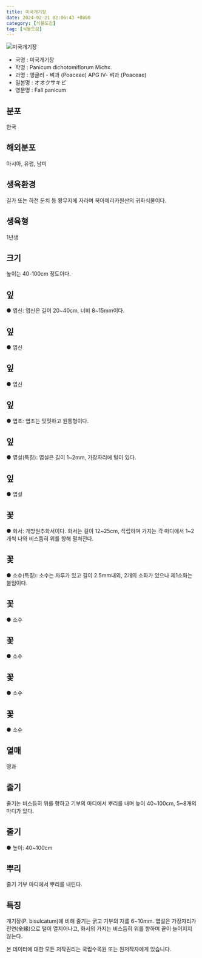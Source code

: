 ```yaml
---
title: 미국개기장
date: 2024-02-21 02:06:43 +0800
category: [식물도감]
tag: [식물도감]
---
```




![미국개기장](/fileUpload/plants/basic/Gramineae/Panicum/14612/14612_1_th2.jpg)
- 국명 : 미국개기장
- 학명 : Panicum dichotomiflorum Michx.
- 과명 : 앵글러 - 벼과 (Poaceae) APG Ⅳ- 벼과 (Poaceae)
- 일본명 : オオクサキビ
- 영문명 : Fall panicum


## 분포
한국
## 해외분포
아시아, 유럽, 남미
## 생육환경
길가 또는 하천 둔치 등 황무지에 자라며 북아메리카원산의 귀화식물이다.
## 생육형
1년생
## 크기
높이는 40-100cm 정도이다.
## 잎
● 엽신: 엽신은 길이 20~40cm, 너비 8~15mm이다.
## 잎
● 엽신
## 잎
● 엽신
## 잎
● 엽초: 엽초는 밋밋하고 원통형이다.
## 잎
● 옆설(특징): 엽설은 길이 1~2mm, 가장자리에 털이 있다.
## 잎
● 엽설
## 꽃
● 화서: 개방원추화서이다. 화서는 길이 12~25cm, 직립하며 가지는 각 마디에서 1~2개씩 나와 비스듬히 위를 향해 펼쳐진다.
## 꽃
● 소수(특징): 소수는 자루가 있고 길이 2.5mm내외, 2개의 소화가 있으나 제1소화는 불임이다.
## 꽃
● 소수
## 꽃
● 소수
## 꽃
● 소수
## 꽃
● 소수
## 열매
영과
## 줄기
줄기는 비스듬히 위를 향하고 기부의 마디에서 뿌리를 내며 높이 40~100cm, 5~8개의 마디가 있다.
## 줄기
● 높이: 40~100cm
## 뿌리
줄기 기부 마디에서 뿌리를 내린다.
## 특징
개기장(P. bisulcatum)에 비해 줄기는 굵고 기부의 지름 6~10mm. 엽설은 가장자리가 전연(全緣)으로 털이 열지어나고, 화서의 가지는 비스듬히 위를 향하며 끝이 늘어지지 않는다.






본 데이터에 대한 모든 저작권리는 국립수목원 또는 원저작자에게 있습니다.

